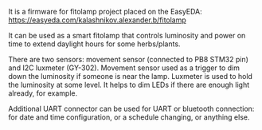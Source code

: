 It is a firmware for fitolamp project placed on the EasyEDA: https://easyeda.com/kalashnikov.alexander.b/fitolamp

It can be used as a smart fitolamp that controls luminosity and power on time to extend daylight hours for some herbs/plants.

There are two sensors: movement sensor (connected to PB8 STM32 pin) and I2C luxmeter (GY-302).
Movement sensor used as a trigger to dim down the luminosity if someone is near the lamp.
Luxmeter is used to hold the luminosity at some level. It helps to dim LEDs if there are enough light already, for example.

Additional UART connector can be used for UART or bluetooth connection: for date and time configuration, or a schedule changing, or anything else.
